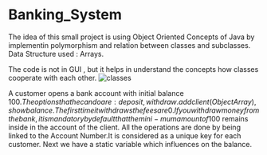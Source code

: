 # Banking_System


The idea of this small project is using Object Oriented Concepts of Java by implementin polymorphism and relation between 
classes and subclasses. Data Structure used : Arrays.

The code is not in GUI , but it helps in understand the concepts how classes cooperate with each other.
![classes](https://user-images.githubusercontent.com/71281629/176972331-9f8ecec9-0586-4946-8397-4c771ef26bfd.png)



A customer opens a bank account with initial balance 100$.
The options that he can do are: deposit, withdraw. add client(Object Array) , show balance.
The first time it withdraws the fees are 0. If you withdraw money from the bank, it is mandatory by default that the mini-
mum amount of 100$ remains inside in the account of the client.
All the operations are done by being linked to the Account Number.It is considered as a unique key for each customer.
Next we have a static variable which influences on the balance.
